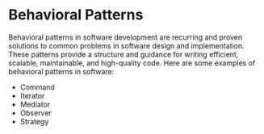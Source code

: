 # Behavioral Patterns

Behavioral patterns in software development are recurring and proven solutions to common problems in software design and implementation. These patterns provide a structure and guidance for writing efficient, scalable, maintainable, and high-quality code. Here are some examples of behavioral patterns in software:

* Command
* Iterator
* Mediator
* Observer
* Strategy 